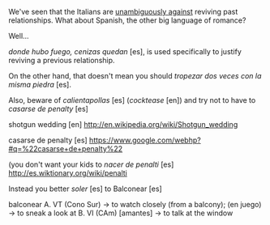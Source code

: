 
We've seen that the Italians are [unambiguously against](minestra-riscaldata-trombamici) reviving past relationships. What about Spanish, the other big language of romance?

Well...

*donde hubo fuego, cenizas quedan* [es], is used specifically to justify reviving a previous relationship.

On the other hand, that doesn't mean you should *tropezar dos veces con la misma piedra* [es].

Also, beware of *calientapollas* [es] (*cocktease* [en]) and try not to have to *casarse de penalty* [es]

 shotgun wedding [en]
http://en.wikipedia.org/wiki/Shotgun_wedding

casarse de penalty [es]
https://www.google.com/webhp?#q=%22casarse+de+penalty%22

(you don't want your kids to *nacer de penalti* [es]
http://es.wiktionary.org/wiki/penalti


Instead you better *soler* [es] to Balconear [es]

balconear
A. VT (Cono Sur) → to watch closely (from a balcony); (en juego) → to sneak a look at
B. VI (CAm) [amantes] → to talk at the window
